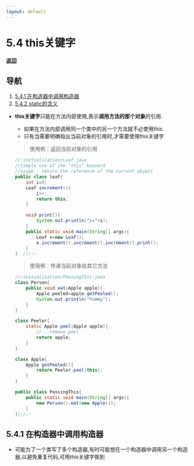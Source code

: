 ```yaml
---
layout: default
---
```


# 5.4 this关键字  

[**返回**](../menu)

## 导航  

1. [5.4.1 在构造器中调用构造器](#541-在构造器中调用构造器)  
2. [5.4.2 static的含义](#542-static的含义)  
  
- **this关键字**只能在方法内部使用,表示**调用方法的那个对象**的引用.  
  - 如果在方法内部调用同一个类中的另一个方法就不必使用this.  
  - 只有当需要明确指出当前对象的引用时,才需要使用this关键字   
  
  > 使用例：返回当前对象的引用  

    ```java
    //:initialization/Leaf.java
    //Simple use of the "this" keyword
    //usage : return the reference of the current object
    public class leaf{
        int i=0;
        Leaf increment(){
            i++;
            return this;
        }

        void print(){
            System.out.println("i="+i);
        }
        public static void main(String[] args){
            Leaf x=new Leaf();
            x.increment().increment().increment().print();
        }
    }  ///:~
    ```
    >使用例：传递当前对象给其它方法   
     
    ```java
    //:initialization/PassingThis.java
    class Person{
        public void eat(Apple apple){
            Apple peeled=apple.getPeeled();
            System.out.println("Yummy");
        }
    }

    class Peeler{
        static Apple peel(Apple apple){
            //...remove peel
            return apple;
        }
    }

    class Apple{
        Apple getPeeled(){
            return Peeler.peel(this);
        }
    }

    public class PassingThis{
        public static void main(String[] args){
            new Person().eat(new Apple());
        }
    }///:~
    ```

## 5.4.1 在构造器中调用构造器  

- 可能为了一个类写了多个构造器,有时可能想在一个构造器中调用另一个构造器,以避免重复代码,可用this关键字做到  